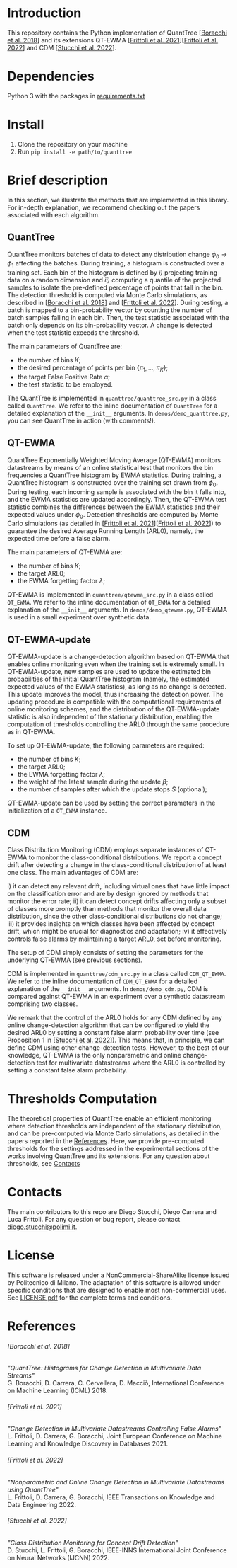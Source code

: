 # Introduction
This repository contains the Python implementation of QuantTree \[[Boracchi et al. 2018](#boracchi-et-al-2018)\] and its extensions QT-EWMA \[[Frittoli et al. 2021](#frittoli-et-al-2021)\]\[[Frittoli et al. 2022](#frittoli-et-al-2022)\] and CDM \[[Stucchi et al. 2022](#stucchi-et-al-2022)\].

# Dependencies
Python 3 with the packages in [requirements.txt](requirements.txt)

# Install
1. Clone the repository on your machine
2. Run `pip install -e path/to/quanttree`

# Brief description
In this section, we illustrate the methods that are implemented in this library. For in-depth explanation, we recommend checking out the papers associated with each algorithm.

## QuantTree
QuantTree monitors batches of data to detect any distribution change $\phi_0 \to \phi_1$ affecting the batches. During training, a histogram is constructed over a training set. Each bin of the histogram is defined by _i)_ projecting training data on a random dimension and _ii)_ computing a quantile of the projected samples to isolate the pre-defined percentage of points that fall in the bin. The detection threshold is computed via Monte Carlo simulations, as described in \[[Boracchi et al. 2018](#boracchi-et-al-2018)\] and \[[Frittoli et al. 2022](#frittoli-et-al-2022)\]. During testing, a batch is mapped to a bin-probability vector by counting the number of batch samples falling in each bin. Then, the test statistic associated with the batch only depends on its bin-probability vector. A change is detected when the test statistic exceeds the threshold.

The main parameters of QuantTree are:

- the number of bins $K$;
- the desired percentage of points per bin $\{\pi_1, ..., \pi_K\}$;
- the target False Positive Rate $\alpha$;
- the test statistic to be employed.

The QuantTree is implemented in `quanttree/quanttree_src.py` in a class called `QuantTree`. We refer to the inline documentation of `QuantTree` for a detailed explanation of the `__init__` arguments. In `demos/demo_quanttree.py`, you can see QuantTree in action (with comments!).

## QT-EWMA
QuantTree Exponentially Weighted Moving Average (QT-EWMA) monitors datastreams by means of an online statistical test that monitors the bin frequencies a QuantTree histogram by EWMA statistics. During training, a QuantTree histogram is constructed over the training set drawn from $\phi_0$. During testing, each incoming sample is associated with the bin it falls into, and the EWMA statistics are updated accordingly. Then, the QT-EWMA test statistic combines the differences between the EWMA statistics and their expected values under $\phi_0$. Detection thresholds are computed by Monte Carlo simulations (as detailed in \[[Frittoli et al. 2021](#frittoli-et-al-2021)\]\[[Frittoli et al. 2022](#frittoli-et-al-2022)\]) to guarantee the desired Average Running Length (ARL0), namely, the expected time before a false alarm. 

The main parameters of QT-EWMA are:

- the number of bins $K$;
- the target ARL0;
- the EWMA forgetting factor $\lambda$;

QT-EWMA is implemented in `quanttree/qtewma_src.py` in a class called `QT_EWMA`. We refer to the inline documentation of `QT_EWMA` for a detailed explanation of the `__init__` arguments. In `demos/demo_qtewma.py`, QT-EWMA is used in a small experiment over synthetic data.

## QT-EWMA-update
QT-EWMA-update is a change-detection algorithm based on QT-EWMA that enables online monitoring even when the training set is extremely small. In QT-EWMA-update, new samples are used to update the estimated bin probabilities of the initial QuantTree histogram (namely, the estimated expected values of the EWMA statistics), as long as no change is detected. This update improves the model, thus increasing the detection power. The updating procedure is compatible with the computational requirements of online monitoring schemes, and the distribution of the QT-EWMA-update statistic is also independent of the stationary distribution, enabling the computation of thresholds controlling the ARL0 through the same procedure as in QT-EWMA.

To set up QT-EWMA-update, the following parameters are required:

- the number of bins $K$;
- the target ARL0;
- the EWMA forgetting factor $\lambda$;
- the weight of the latest sample during the update $\beta$;
- the number of samples after which the update stops $S$ (optional);

QT-EWMA-update can be used by setting the correct parameters in the initialization of a `QT_EWMA` instance.

## CDM
Class Distribution Monitoring (CDM) employs separate instances of QT-EWMA to monitor the class-conditional distributions. We report a concept drift after detecting a change in the class-conditional distribution of at least one class. The main advantages of CDM are:

i) it can detect any relevant drift, including virtual ones that have little impact on the classification error and are by design ignored by methods that monitor the error rate;
ii) it can detect concept drifts affecting only a subset of classes more promptly than methods that monitor the overall data distribution, since the other class-conditional distributions do not change;
iii) it provides insights on which classes have been affected by concept drift, which might be crucial for diagnostics and adaptation;
iv) it effectively controls false alarms by maintaining a target ARL0, set before monitoring.

The setup of CDM simply consists of setting the parameters for the underlying QT-EWMA (see previous sections).

CDM is implemented in `quanttree/cdm_src.py` in a class called `CDM_QT_EWMA`. We refer to the inline documentation of `CDM_QT_EWMA` for a detailed explanation of the `__init__` arguments. In `demos/demo_cdm.py`, CDM is compared against QT-EWMA in an experiment over a synthetic datastream comprising two classes.

We remark that the control of the ARL0 holds for any CDM defined by any online change-detection algorithm that can be configured to yield the desired ARL0 by setting a constant false alarm probability over time (see Proposition 1 in \[[Stucchi et al. 2022](#stucchi-et-al-2022)\]). This means that, in principle, we can define CDM using other change-detection tests. However, to the best of our knowledge, QT-EWMA is the only nonparametric and online change-detection test for multivariate datastreams where the ARL0 is controlled by setting a constant false alarm probability.

# Thresholds Computation
The theoretical properties of QuantTree enable an efficient monitoring where detection thresholds are independent of the stationary distribution, and can be pre-computed via Monte Carlo simulations, as detailed in the papers reported in the [References](#references). Here, we provide pre-computed thresholds for the settings addressed in the experimental sections of the works involving QuantTree and its extensions. For any question about thresholds, see [Contacts](#contacts)

# Contacts
The main contributors to this repo are Diego Stucchi, Diego Carrera and Luca Frittoli. For any question or bug report, please contact <diego.stucchi@polimi.it>.

# License
This software is released under a NonCommercial-ShareAlike license issued by Politecnico di Milano. The adaptation of this software is allowed under specific conditions that are designed to enable most non-commercial uses.
See [LICENSE.pdf](LICENSE.pdf) for the complete terms and conditions.


# References

###### [Boracchi et al. 2018] 
_"QuantTree: Histograms for Change Detection in Multivariate Data Streams"_  
G. Boracchi, D. Carrera, C. Cervellera, D. Macciò, International Conference on Machine Learning (ICML) 2018.

###### [Frittoli et al. 2021]
_"Change Detection in Multivariate Datastreams Controlling False Alarms"_  
L. Frittoli, D. Carrera, G. Boracchi, Joint European Conference on Machine Learning and Knowledge Discovery in Databases 2021.

###### [Frittoli et al. 2022]
_"Nonparametric and Online Change Detection in Multivariate Datastreams using QuantTree"_  
L. Frittoli, D. Carrera, G. Boracchi, IEEE Transactions on Knowledge and Data Engineering 2022.

###### [Stucchi et al. 2022]
_"Class Distribution Monitoring for Concept Drift Detection"_  
D. Stucchi, L. Frittoli, G. Boracchi, IEEE-INNS International Joint Conference on Neural Networks (IJCNN) 2022.
